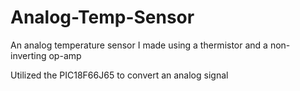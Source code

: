 # Analog-Temp-Sensor
An analog temperature sensor I made using a thermistor and a non-inverting op-amp

Utilized the PIC18F66J65 to convert an analog signal 
